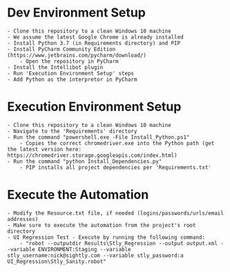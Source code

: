 # Dev Environment Setup
    - Clone this repository to a clean Windows 10 machine
    - We assume the latest Google Chrome is already installed
    - Install Python 3.7 (in Requirements directory) and PIP
    - Install PyCharm Community Edition (https://www.jetbrains.com/pycharm/download/)
        - Open the repository in PyCharm
    - Install the Intellibot plugin
    - Run 'Execution Environment Setup' steps
    - Add Python as the interpretor in PyCharm

# Execution Environment Setup
    - Clone this repository to a clean Windows 10 machine
    - Navigate to the 'Requirements' directory
    - Run the command "powershell.exe -File Install_Python.ps1"
        - Copies the correct chromedriver.exe into the Python path (get the latest version here: https://chromedriver.storage.googleapis.com/index.html)
    - Run the command "python Install_Dependencies.py"
        - PIP installs all project dependencies per 'Requirements.txt'

# Execute the Automation
    - Modify the Resource.txt file, if needed (logins/passwords/urls/email addresses)
    - Make sure to execute the automation from the project's root directory
    - UI Regression Test - Execute by running the following command:
        - "robot --outputdir Results\Stly_Regression --output output.xml --variable ENVIRONMENT:Staging --variable stly_username:nick@sightly.com --variable stly_password:a UI_Regression\Stly_Sanity.robot"
